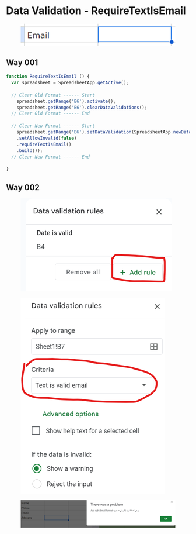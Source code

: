 # Data Validation - RequireTextIsEmail

<figure><img src="../.gitbook/assets/image (12).png" alt=""><figcaption></figcaption></figure>

## Way 001

```javascript
function RequireTextIsEmail () {
  var spreadsheet = SpreadsheetApp.getActive();

  // Clear Old Format ------ Start
    spreadsheet.getRange('B6').activate();
    spreadsheet.getRange('B6').clearDataValidations();
  // Clear Old Format ------ End  
  
  // Clear New Format ------ Start
    spreadsheet.getRange('B6').setDataValidation(SpreadsheetApp.newDataValidation()
    .setAllowInvalid(false)
    .requireTextIsEmail()
    .build());
  // Clear New Format ------ End

}
```

## Way 002

<figure><img src="../.gitbook/assets/image (7).png" alt=""><figcaption></figcaption></figure>

<figure><img src="../.gitbook/assets/image (4).png" alt=""><figcaption></figcaption></figure>

<figure><img src="../.gitbook/assets/image (13).png" alt=""><figcaption></figcaption></figure>
